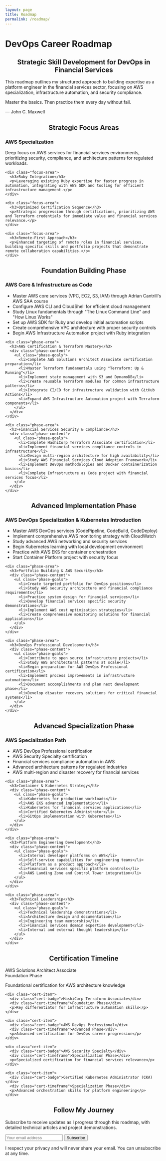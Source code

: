 ```yaml
---
layout: page
title: Roadmap
permalink: /roadmap/
---
```


# DevOps Career Roadmap

<div class="content-section with-divider">
  <h2 style="text-align: center;">Strategic Skill Development for DevOps in Financial Services</h2>
  <p class="section-intro-text">This roadmap outlines my structured approach to building expertise as a platform engineer in the financial services sector, focusing on AWS specialization, infrastructure automation, and security compliance.</p>
  
  <div class="quote">
    <p>Master the basics. Then practice them every day without fail.</p>
    <p class="quote-author">— John C. Maxwell</p>
  </div>
</div>

<div class="content-section with-divider">
  <h2 style="text-align: center;">Strategic Focus Areas</h2>
  
  <div class="focus-areas-grid">
    <div class="focus-area">
      <h3>AWS Specialization</h3>
      <p>Deep focus on AWS services for financial services environments, prioritizing security, compliance, and architecture patterns for regulated workloads.</p>
    </div>
    
    <div class="focus-area">
      <h3>Ruby Integration</h3>
      <p>Leveraging existing Ruby expertise for faster progress in automation, integrating with AWS SDK and tooling for efficient infrastructure management.</p>
    </div>
    
    <div class="focus-area">
      <h3>Optimized Certification Sequence</h3>
      <p>Strategic progression through certifications, prioritizing AWS and Terraform credentials for immediate value and financial services relevance.</p>
    </div>
    
    <div class="focus-area">
      <h3>Remote-First Approach</h3>
      <p>Enhanced targeting of remote roles in financial services, building specific skills and portfolio projects that demonstrate remote collaboration capabilities.</p>
    </div>
  </div>
</div>

<div class="content-section with-divider">
  <h2 style="text-align: center;">Foundation Building Phase</h2>
  
  <div class="roadmap-phase">
    <div class="phase-area">
      <h3>AWS Core & Infrastructure as Code</h3>
      <div class="phase-content">
        <ul class="phase-goals">
          <li>Master AWS core services (VPC, EC2, S3, IAM) through Adrian Cantrill's AWS SAA course</li>
          <li>Configure AWS CLI and CloudShell for efficient cloud management</li>
          <li>Study Linux fundamentals through "The Linux Command Line" and "How Linux Works"</li>
          <li>Set up AWS SDK for Ruby and develop initial automation scripts</li>
          <li>Create comprehensive VPC architecture with proper security controls</li>
          <li>Begin AWS Infrastructure Automation project with Ruby integration</li>
        </ul>
      </div>
    </div>
    
    <div class="phase-area">
      <h3>AWS Certification & Terraform Mastery</h3>
      <div class="phase-content">
        <ul class="phase-goals">
          <li>Complete AWS Solutions Architect Associate certification preparation</li>
          <li>Master Terraform fundamentals using "Terraform: Up & Running"</li>
          <li>Implement state management with S3 and DynamoDB</li>
          <li>Create reusable Terraform modules for common infrastructure patterns</li>
          <li>Integrate CI/CD for infrastructure validation with GitHub Actions</li>
          <li>Expand AWS Infrastructure Automation project with Terraform components</li>
        </ul>
      </div>
    </div>
    
    <div class="phase-area">
      <h3>Financial Services Security & Compliance</h3>
      <div class="phase-content">
        <ul class="phase-goals">
          <li>Complete HashiCorp Terraform Associate certification</li>
          <li>Implement financial services compliance controls in infrastructure</li>
          <li>Design multi-region architecture for high availability</li>
          <li>Study AWS Financial Services Cloud Adoption Framework</li>
          <li>Implement DevOps methodologies and Docker containerization basics</li>
          <li>Complete Infrastructure as Code project with financial services focus</li>
        </ul>
      </div>
    </div>
  </div>
</div>

<div class="content-section with-divider">
  <h2 style="text-align: center;">Advanced Implementation Phase</h2>
  
  <div class="roadmap-phase">
    <div class="phase-area">
      <h3>AWS DevOps Specialization & Kubernetes Introduction</h3>
      <div class="phase-content">
        <ul class="phase-goals">
          <li>Master AWS DevOps services (CodePipeline, CodeBuild, CodeDeploy)</li>
          <li>Implement comprehensive AWS monitoring strategy with CloudWatch</li>
          <li>Study advanced AWS networking and security services</li>
          <li>Begin Kubernetes learning with local development environment</li>
          <li>Practice with AWS EKS for container orchestration</li>
          <li>Start Container Platform project with security focus</li>
        </ul>
      </div>
    </div>
    
    <div class="phase-area">
      <h3>Portfolio Building & AWS Security</h3>
      <div class="phase-content">
        <ul class="phase-goals">
          <li>Create targeted portfolio for DevOps positions</li>
          <li>Study AWS security architecture and financial compliance requirements</li>
          <li>Practice system design for financial services</li>
          <li>Develop financial services specific security demonstrations</li>
          <li>Implement AWS cost optimization strategies</li>
          <li>Create comprehensive monitoring solutions for financial applications</li>
        </ul>
      </div>
    </div>
    
    <div class="phase-area">
      <h3>DevOps Professional Development</h3>
      <div class="phase-content">
        <ul class="phase-goals">
          <li>Contribute to open source infrastructure projects</li>
          <li>Study AWS architectural patterns at scale</li>
          <li>Begin preparation for AWS DevOps Professional certification</li>
          <li>Implement process improvements in infrastructure automation</li>
          <li>Document accomplishments and plan next development phase</li>
          <li>Develop disaster recovery solutions for critical financial systems</li>
        </ul>
      </div>
    </div>
  </div>
</div>

<div class="content-section with-divider">
  <h2 style="text-align: center;">Advanced Specialization Phase</h2>
  
  <div class="roadmap-phase">
    <div class="phase-area">
      <h3>AWS Specialization Path</h3>
      <div class="phase-content">
        <ul class="phase-goals">
          <li>AWS DevOps Professional certification</li>
          <li>AWS Security Specialty certification</li>
          <li>Financial services compliance automation in AWS</li>
          <li>Advanced architecture patterns for regulated industries</li>
          <li>AWS multi-region and disaster recovery for financial services</li>
        </ul>
      </div>
    </div>
    
    <div class="phase-area">
      <h3>Container & Kubernetes Strategy</h3>
      <div class="phase-content">
        <ul class="phase-goals">
          <li>Kubernetes for production workloads</li>
          <li>AWS EKS advanced implementation</li>
          <li>Kubernetes for financial services applications</li>
          <li>Certified Kubernetes Administrator</li>
          <li>GitOps implementation with Kubernetes</li>
        </ul>
      </div>
    </div>
    
    <div class="phase-area">
      <h3>Platform Engineering Development</h3>
      <div class="phase-content">
        <ul class="phase-goals">
          <li>Internal developer platforms on AWS</li>
          <li>Self-service capabilities for engineering teams</li>
          <li>Platform as a product approach</li>
          <li>Financial services specific platform controls</li>
          <li>AWS Landing Zone and Control Tower integration</li>
        </ul>
      </div>
    </div>
    
    <div class="phase-area">
      <h3>Technical Leadership</h3>
      <div class="phase-content">
        <ul class="phase-goals">
          <li>Technical leadership demonstrations</li>
          <li>Architecture design and documentation</li>
          <li>Engineering team mentorship</li>
          <li>Financial services domain expertise development</li>
          <li>Internal and external thought leadership</li>
        </ul>
      </div>
    </div>
  </div>
</div>

<div class="content-section with-divider">
  <h2 style="text-align: center;">Certification Timeline</h2>
  
  <div class="cert-timeline">
    <div class="cert-item">
      <div class="cert-badge">AWS Solutions Architect Associate</div>
      <div class="cert-timeframe">Foundation Phase</div>
      <p>Foundational certification for AWS architecture knowledge</p>
    </div>

    <div class="cert-item">
      <div class="cert-badge">HashiCorp Terraform Associate</div>
      <div class="cert-timeframe">Foundation Phase</div>
      <p>Key differentiator for infrastructure automation skills</p>
    </div>

    <div class="cert-item">
      <div class="cert-badge">AWS DevOps Professional</div>
      <div class="cert-timeframe">Advanced Phase</div>
      <p>Advanced certification for DevOps career progression</p>
    </div>

    <div class="cert-item">
      <div class="cert-badge">AWS Security Specialty</div>
      <div class="cert-timeframe">Specialization Phase</div>
      <p>Specialized certification for financial services relevance</p>
    </div>

    <div class="cert-item">
      <div class="cert-badge">Certified Kubernetes Administrator (CKA)</div>
      <div class="cert-timeframe">Specialization Phase</div>
      <p>Advanced orchestration skills for platform engineering</p>
    </div>
  </div>
</div>


<div class="content-section newsletter">
  <h2 style="text-align: center;">Follow My Journey</h2>
  <p>Subscribe to receive updates as I progress through this roadmap, with detailed technical articles and project demonstrations.</p>
  
  <form action="https://formspree.io/f/mgvklebj" method="POST" class="newsletter-form">
    <input type="email" name="email" placeholder="Your email address" required>
    <input type="hidden" name="form-type" value="roadmap-subscription">
    <button type="submit" class="btn primary-btn">Subscribe</button>
  </form>
  
  <p class="form-note">I respect your privacy and will never share your email. You can unsubscribe at any time.</p>
</div>